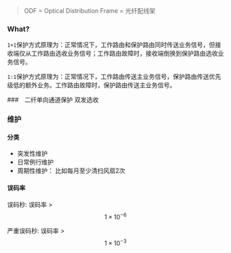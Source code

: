 > ODF = Optical Distribution Frame = 光纤配线架

### What?
`1+1`保护方式原理为：正常情况下，工作路由和保护路由同时传送业务信号，但接收端仅从工作路由选收业务信号；工作路由故障时，接收端倒换到保护路由选收业务信号。

`1:1`保护方式原理为：正常情况下，工作路由传送主业务信号，保护路由传送优先级低的额外业务。工作路由故障时，保护路由传送主业务信号。

###　二纤单向通道保护
双发选收

### 维护

#### 分类
* 突发性维护
* 日常例行维护
* 周期性维护： 比如每月至少清扫风扇2次

#### 误码率

误码秒: 误码率 > $$1 \times 10^{-6}$$

严重误码秒: 误码率 > $$1 \times 10^{-3}$$

